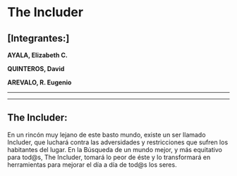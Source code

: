 ﻿# The Includer 
**[Integrantes:]**
------------------------------

**AYALA, Elizabeth C.**

**QUINTEROS, David**

**AREVALO, R. Eugenio**

------------------------------

------------
The Includer: 
------------
En un rincón muy lejano de este basto mundo, existe un ser llamado Includer, 
que luchará contra las adversidades y restricciones que sufren los habitantes del lugar.
En la Búsqueda de un mundo mejor, y más equitativo para tod@s, The Includer, 
tomará lo peor de éste y lo transformará en herramientas para mejorar el día a día de tod@s los seres.
 


